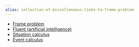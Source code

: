 ```yaml
---
alias: collection-of-miscellaneous-links-to-frame-problem
---
```


- [Frame problem](https://en.wikipedia.org/wiki/Frame_problem)
- [Fluent (artificial intelligence)](https://en.wikipedia.org/wiki/Fluent_(artificial_intelligence))
- [Situation calculus](https://en.wikipedia.org/wiki/Situation_calculus)
- [Event calculus](https://en.wikipedia.org/wiki/Event_calculus)
